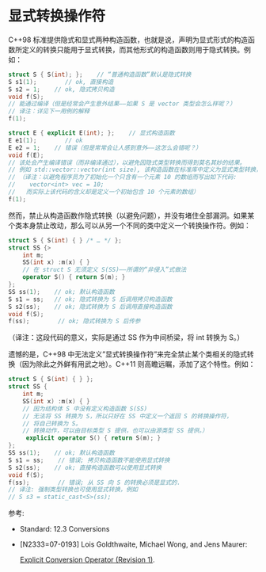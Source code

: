 # 显式转换操作符

C++98 标准提供隐式和显式两种构造函数，也就是说，声明为显式形式的构造函数所定义的转换只能用于显式转换，而其他形式的构造函数则用于隐式转换。例如：

```cpp
struct S { S(int); };    // “普通构造函数”默认是隐式转换
S s1(1);        // ok, 直接构造
S s2 = 1;    // ok, 隐式拷贝构造
void f(S);
// 能通过编译（但是经常会产生意外结果——如果 S 是 vector 类型会怎么样呢？）
// 译注：详见下一用例的解释
f(1);

struct E { explicit E(int); };    // 显式构造函数
E e1(1);        // ok
E e2 = 1;    // 错误（但是常常会让人感到意外——这怎么会错呢？）
void f(E);
// 该处会产生编译错误（而非编译通过），以避免因隐式类型转换而得到莫名其妙的结果。
// 例如 std::vector::vector(int size), 该构造函数在标准库中定义为显式类型转换，
// （译注：以避免程序员为了初始化一个只含有一个元素 10 的数组而写出如下代码:
//    vector<int> vec = 10; 
//   而实际上该代码的含义却是定义一个初始包含 10 个元素的数组）
f(1); 
```

然而，禁止从构造函数作隐式转换（以避免问题），并没有堵住全部漏洞。如果某个类本身禁止改动，那么可以从另一个不同的类中定义一个转换操作符。例如：

```cpp
struct S { S(int) { } /* … */ };
struct SS {>
    int m;
    SS(int x) :m(x) { }
    // 在 struct S 无须定义 S(SS)——所谓的“非侵入”式做法
    operator S() { return S(m); }
};
SS ss(1);    // ok; 默认构造函数
S s1 = ss;   // ok; 隐式转换为 S 后调用拷贝构造函数
S s2(ss);    // ok; 隐式转换为 S 后调用直接构造函数
void f(S);
f(ss);        // ok; 隐式转换为 S 后传参 
```

（译注：这段代码的意义，实际是通过 SS 作为中间桥梁，将 int 转换为 S。）

遗憾的是，C++98 中无法定义”显式转换操作符”来完全禁止某个类相关的隐式转换（因为除此之外鲜有用武之地）。C++11 则高瞻远瞩，添加了这个特性。例如：

```cpp
struct S { S(int) { } };
struct SS {
    int m;
    SS(int x) :m(x) { }
    // 因为结构体 S 中没有定义构造函数 S(SS)
    // 无法将 SS 转换为 S，所以只好在 SS 中定义一个返回 S 的转换操作符，
    // 将自己转换为 S。
    // 转换动作，可以由目标类型 S 提供，也可以由源类型 SS 提供。）
     explicit operator S() { return S(m); }
};
SS ss(1);    // ok; 默认构造函数
S s1 = ss;    // 错误; 拷贝构造函数不能使用显式转换
S s2(ss);    // ok; 直接构造函数可以使用显式转换
void f(S);
f(ss);        // 错误; 从 SS 向 S 的转换必须是显式的.
// 译注: 强制类型转换也可使用显式转换，例如
// S s3 = static_cast<S>(ss); 
```

参考:

*   Standard: 12.3 Conversions
*   [N2333=07-0193] Lois Goldthwaite, Michael Wong, and Jens Maurer:

    [Explicit Conversion Operator (Revision 1)](http://www.open-std.org/jtc1/sc22/wg21/docs/papers/2007/n2333.html).